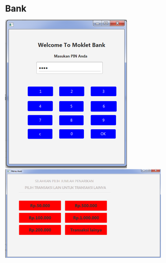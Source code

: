 # Bank
![alt](https://github.com/rifkiwildan/Bank/blob/master/bank1.PNG)
![alt](https://github.com/rifkiwildan/Bank/blob/master/bank2.PNG)
